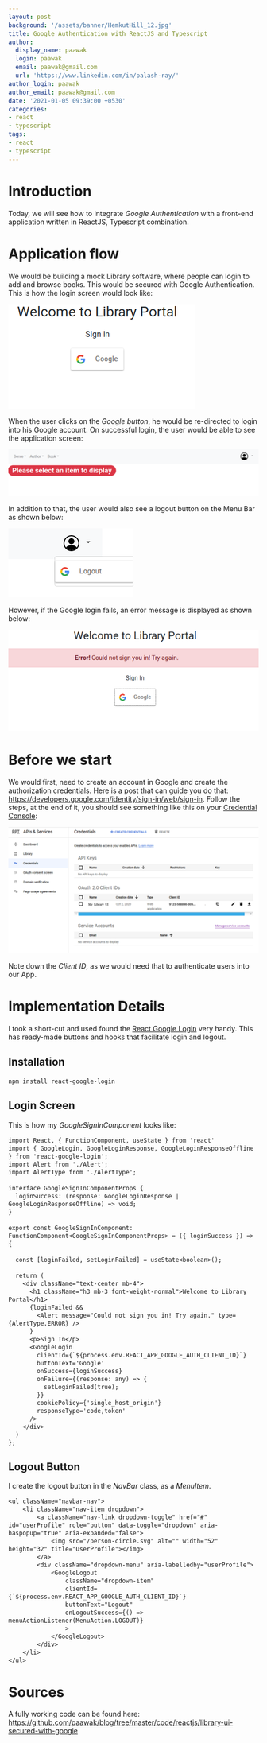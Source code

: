 ```yaml
---
layout: post
background: '/assets/banner/HemkutHill_12.jpg'
title: Google Authentication with ReactJS and Typescript
author:
  display_name: paawak
  login: paawak
  email: paawak@gmail.com
  url: 'https://www.linkedin.com/in/palash-ray/'
author_login: paawak
author_email: paawak@gmail.com
date: '2021-01-05 09:39:00 +0530'
categories:
- react
- typescript
tags:
- react
- typescript
---
```

# Introduction
Today, we will see how to integrate *Google Authentication* with a front-end application written in ReactJS, Typescript combination.

# Application flow
We would be building a mock Library software, where people can login to add and browse books. This would be secured with Google Authentication. This is how the login screen would look like:

![Google login screen](../assets/2021/01/library-ui-google-login.png)

When the user clicks on the *Google button*, he would be re-directed to login into his Google account. On successful login, the user would be able to see the application screen:

![Library application screen](../assets/2021/01/library-application-screen.png)

In addition to that, the user would also see a logout button on the Menu Bar as shown below:

![Google logout button](../assets/2021/01/library-ui-google-logout.png)

However, if the Google login fails, an error message is displayed as shown below:

![Google login failure](../assets/2021/01/library-ui-login-failed.png)

# Before we start
We would first, need to create an account in Google and create the authorization credentials. Here is a post that can guide you do that: <https://developers.google.com/identity/sign-in/web/sign-in>. Follow the steps, at the end of it, you should see something like this on your [Credential Console](https://console.developers.google.com):

![Google Credential Console](../assets/2021/01/google-credentials-console.png)

Note down the *Client ID*, as we would need that to authenticate users into our App.

# Implementation Details
I took a short-cut and used found the [React Google Login](https://www.npmjs.com/package/react-google-login) very handy. This has ready-made buttons and hooks that facilitate login and logout.

## Installation

    npm install react-google-login

## Login Screen
This is how my *GoogleSignInComponent* looks like:

```reactjs
import React, { FunctionComponent, useState } from 'react'
import { GoogleLogin, GoogleLoginResponse, GoogleLoginResponseOffline } from 'react-google-login';
import Alert from './Alert';
import AlertType from './AlertType';

interface GoogleSignInComponentProps {
  loginSuccess: (response: GoogleLoginResponse | GoogleLoginResponseOffline) => void;
}

export const GoogleSignInComponent: FunctionComponent<GoogleSignInComponentProps> = ({ loginSuccess }) => {

  const [loginFailed, setLoginFailed] = useState<boolean>();

  return (
    <div className="text-center mb-4">
      <h1 className="h3 mb-3 font-weight-normal">Welcome to Library Portal</h1>
      {loginFailed &&
        <Alert message="Could not sign you in! Try again." type={AlertType.ERROR} />
      }
      <p>Sign In</p>
      <GoogleLogin
        clientId={`${process.env.REACT_APP_GOOGLE_AUTH_CLIENT_ID}`}
        buttonText='Google'
        onSuccess={loginSuccess}
        onFailure={(response: any) => {
          setLoginFailed(true);
        }}
        cookiePolicy={'single_host_origin'}
        responseType='code,token'
      />
    </div>
  )
};
```

## Logout Button
I create the logout button in the *NavBar* class, as a *MenuItem*.

```reactjs
<ul className="navbar-nav">
    <li className="nav-item dropdown">
        <a className="nav-link dropdown-toggle" href="#" id="userProfile" role="button" data-toggle="dropdown" aria-haspopup="true" aria-expanded="false">
            <img src="/person-circle.svg" alt="" width="52" height="32" title="UserProfile"></img>
        </a>
        <div className="dropdown-menu" aria-labelledby="userProfile">
            <GoogleLogout
                className="dropdown-item"
                clientId={`${process.env.REACT_APP_GOOGLE_AUTH_CLIENT_ID}`}
                buttonText="Logout"
                onLogoutSuccess={() => menuActionListener(MenuAction.LOGOUT)}
                >
            </GoogleLogout>
        </div>
    </li>
</ul>
```

# Sources
A fully working code can be found here: <https://github.com/paawak/blog/tree/master/code/reactjs/library-ui-secured-with-google>
